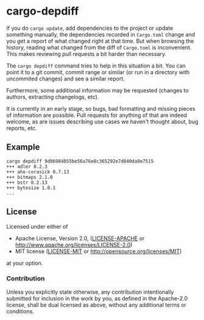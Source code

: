 # cargo-depdiff

If you do `cargo update`, add dependencies to the project or update something
manually, the dependencies recorded in `Cargo.toml` change and you get a report
of what changed right at that time. But when browsing the history, reading what
changed from the diff of `Cargo.toml` is inconvenient. This makes reviewing pull
requests a bit harder than necessary.

The `cargo depdiff` command tries to help in this situation a bit. You can point
it to a git commit, commit range or similar (or run in a directory with
uncommited changes) and see a similar report.

Furthermore, some additional information may be requested (changes to authors,
extracting changelogs, etc).

It is currently in an early stage, so bugs, bad formatting and missing pieces of
information are possible. Pull requests for anything of that are indeed welcome,
as are issues describing use cases we haven't thought about, bug reports, etc.

## Example

```
cargo depdiff 9d06984055be56a76e8c365292e7d840da9e7515
+++ adler 0.2.3
+++ aho-corasick 0.7.13
+++ bitmaps 2.1.0
+++ bstr 0.2.13
+++ bytesize 1.0.1
...
```

## License

Licensed under either of

 * Apache License, Version 2.0, ([LICENSE-APACHE](LICENSE-APACHE) or http://www.apache.org/licenses/LICENSE-2.0)
 * MIT license ([LICENSE-MIT](LICENSE-MIT) or http://opensource.org/licenses/MIT)

at your option.

### Contribution

Unless you explicitly state otherwise, any contribution intentionally
submitted for inclusion in the work by you, as defined in the Apache-2.0
license, shall be dual licensed as above, without any additional terms
or conditions.
